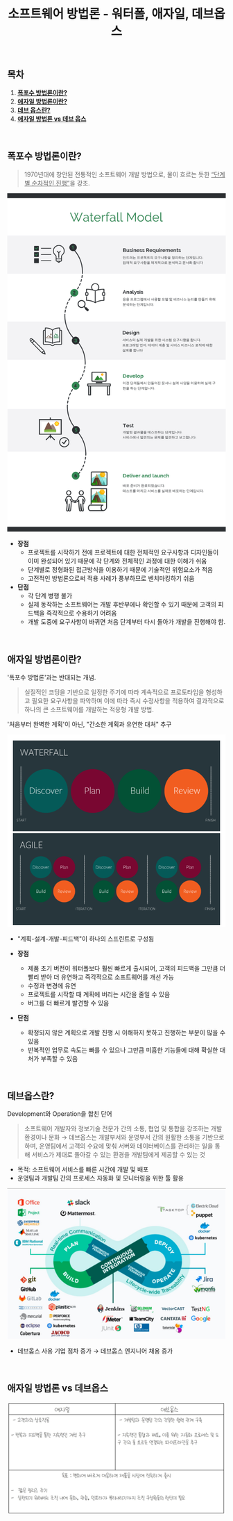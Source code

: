 <div align="center">
    <br />
    <h1>
        소프트웨어 방법론 - 워터폴, 애자일, 데브옵스
    </h1>
    <br />
</div>


## 목차

1. [**폭포수 방법론이란?**](#1)
2. [**애자일 방법론이란?**](#2)
3. [**데브 옵스란?**](#3)
4. [**애자일 방법론 vs 데브 옵스**](#4)

<br />

<div id="1"></div>

## 폭포수 방법론이란?



<blockQuote>1970년대에 창안된 전통적인 소프트웨어 개발 방법으로, 물이 흐르는 듯한 <u>“단계별 순차적인 진행”</u>을 강조.</blockQuote>



<img src="../images/waterfall.png">



- **장점**
  - 프로젝트를 시작하기 전에 프로젝트에 대한 전체적인 요구사항과 디자인들이 이미 완성되어 있기 때문에 각 단계와 전체적인 과정에 대한 이해가 쉬움
  - 단계별로 정형화된 접근방식을 이용하기 때문에 기술적인 위험요소가 적음
  - 고전적인 방법론으로써 적용 사례가 풍부하므로 벤치마킹하기 쉬움
- **단점**
  - 각 단계 병행 불가
  - 실제 동작하는 소프트웨어는 개발 후반부에나 확인할 수 있기 때문에 고객의 피드백을 즉각적으로 수용하기 어려움
  - 개발 도중에 요구사항이 바뀌면 처음 단계부터 다시 돌아가 개발을 진행해야 함.



<br />

<div id="2"></div>

## 애자일 방법론이란?

'폭포수 방법론'과는 반대되는 개념.

<blockQuote>실질적인 코딩을 기반으로 일정한 주기에 따라 계속적으로 프로토타입을 형성하고 필요한 요구사항을 파악하며 이에 따라 즉시 수정사항을 적용하여 결과적으로 하나의 큰 소프트웨어를 개발하는 적응형 개발 방법. </blockQuote>



'처음부터 완벽한 계획'이 아닌, "간소한 계획과 유연한 대처" 추구

<img src="../images/waterfall_agile.png">



- "계획-설계-개발-피드백"이 하나의 스프린트로 구성됨
- **장점**
  - 제품 초기 버전이 워터폴보다 훨씬 빠르게 출시되어, 고객의 피드백을 그만큼 더 빨리 받아 더 유연하고 즉각적으로 소프트웨어를 개선 가능
  - 수정과 변경에 유연
  - 프로젝트를 시작할 때 계획에 버리는 시간을 줄일 수 있음
  - 버그를 더 빠르게 발견할 수 있음

- **단점**
  - 확정되지 않은 계획으로 개발 진행 시 이해하지 못하고 진행하는 부분이 많을 수 있음
  - 반복적인 업무로 속도는 빠를 수 있으나 그만큼 미흡한 기능들에 대해 확실한 대처가 부족할 수 있음



<br />

<div id="3"></div>

## 데브옵스란?

Development와 Operation을 합친 단어

<blockQuote>
소프트웨어 개발자와 정보기술 전문가 간의 소통, 협업 및 통합을 강조하는 개발 환경이나 문화
    → 데브옵스는 개발부서와 운영부서 간의 원활한 소통을 기반으로 하며, 운영팀에서 고객의 수요에 맞춰 서버와 데이터베이스를 관리하는 일을 통해 서비스가 제대로 돌아갈 수 있는 환경을 개발팀에게 제공할 수 있는 것 </blockQuote>



- 목적: 소프트웨어 서비스를 빠른 시간에 개발 및 배포
- 운영팀과 개발팀 간의 프로세스 자동화 및 모니터링을 위한 툴 활용

<img src="../images/devops.jpg">



- 데브옵스 사용 기업 점차 증가 → 데브옵스 엔지니어 채용 증가



<br />

<div id="4"></div>

## 애자일 방법론 vs 데브옵스

<img src="../images/compare.jpg">

